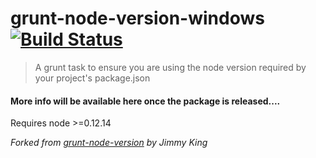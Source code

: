 # grunt-node-version-windows [![Build Status](https://travis-ci.org/Conrad2134/grunt-node-version-windows.svg?branch=master)](https://travis-ci.org/Conrad2134/grunt-node-version-windows)

> A grunt task to ensure you are using the node version required by your project's package.json

#### More info will be available here once the package is released....

Requires node >=0.12.14

*Forked from [grunt-node-version](https://github.com/jking90/grunt-node-version) by Jimmy King*
